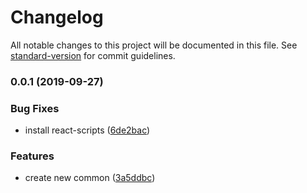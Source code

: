 # Changelog

All notable changes to this project will be documented in this file. See [standard-version](https://github.com/conventional-changelog/standard-version) for commit guidelines.

### 0.0.1 (2019-09-27)


### Bug Fixes

* install react-scripts ([6de2bac](https://github.com/pea-team/pea-cli/commit/6de2bac))


### Features

* create new common ([3a5ddbc](https://github.com/pea-team/pea-cli/commit/3a5ddbc))
